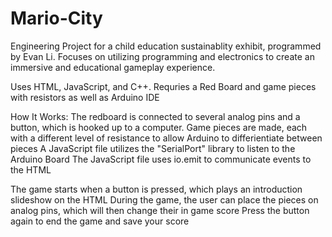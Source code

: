 # Mario-City
Engineering Project for a child education sustainablity exhibit, programmed by Evan Li.
Focuses on utilizing programming and electronics to create an immersive and educational gameplay experience.

Uses HTML, JavaScript, and C++.
Requries a Red Board and game pieces with resistors as well as Arduino IDE

How It Works:
The redboard is connected to several analog pins and a button, which is hooked up to a computer.
Game pieces are made, each with a different level of resistance to allow Arduino to differientiate between pieces
A JavaScript file utilizes the "SerialPort" library to listen to the Arduino Board
The JavaScript file uses io.emit to communicate events to the HTML

The game starts when a button is pressed, which plays an introduction slideshow on the HTML
During the game, the user can place the pieces on analog pins, which will then change their in game score
Press the button again to end the game and save your score

